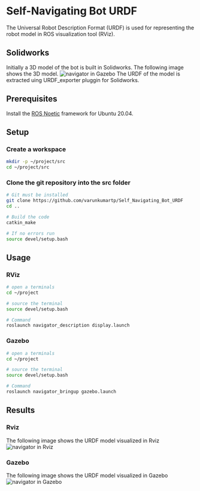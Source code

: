 # Self-Navigating Bot URDF
The Universal Robot Description Format (URDF) is used for representing the robot model in ROS visualization tool (RViz). 

## Solidworks
Initially a 3D model of the bot is built in Solidworks. The following image shows the 3D model. 
![navigator in Gazebo](https://github.com/varunkumartp/Self_Navigating_Bot_URDF/blob/master/navigator_description/images/Solidworks.png)
The URDF of the model is extracted uing URDF_exporter pluggin for Solidworks.

## Prerequisites
Install the [ROS Noetic](http://wiki.ros.org/noetic/Installation/Ubuntu) framework for Ubuntu 20.04.

## Setup
### Create a workspace
``` bash
mkdir -p ~/project/src
cd ~/project/src
```
### Clone the git repository into the src folder
```bash
# Git must be installed
git clone https://github.com/varunkumartp/Self_Navigating_Bot_URDF
cd ..

# Build the code
catkin_make

# If no errors run
source devel/setup.bash
```

## Usage

### RViz
```bash
# open a terminals
cd ~/project

# source the terminal
source devel/setup.bash

# Command
roslaunch navigator_description display.launch
```

### Gazebo
```bash
# open a terminals
cd ~/project

# source the terminal
source devel/setup.bash

# Command
roslaunch navigator_bringup gazebo.launch
```
## Results

### Rviz
The following image shows the URDF model visualized in Rviz
![navigator in Rviz](https://github.com/varunkumartp/Self_Navigating_Bot_URDF/blob/master/navigator_description/images/rviz.png)

### Gazebo
The following image shows the URDF model visualized in Gazebo
![navigator in Gazebo](https://github.com/varunkumartp/Self_Navigating_Bot_URDF/blob/master/navigator_description/images/gazebo.png)
